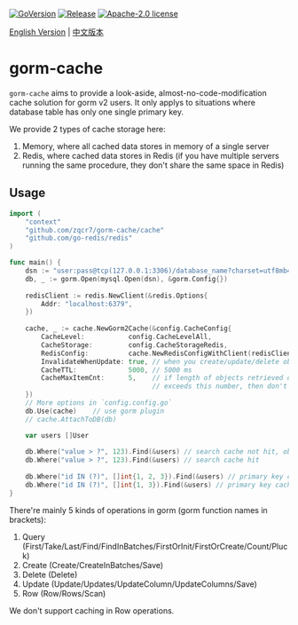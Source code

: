[![GoVersion](https://img.shields.io/github/go-mod/go-version/zqcr7/gorm-cache)](https://github.com/zqcr7/gorm-cache/blob/master/go.mod)
[![Release](https://img.shields.io/github/v/release/zqcr7/gorm-cache)](https://github.com/zqcr7/gorm-cache/releases)
[![Apache-2.0 license](https://img.shields.io/badge/license-Apache2.0-brightgreen.svg)](https://opensource.org/licenses/Apache-2.0)

[English Version](./README.md) | [中文版本](./README.ZH_CN.md)

# gorm-cache

`gorm-cache` aims to provide a look-aside, almost-no-code-modification cache solution for gorm v2 users. It only applys to situations where database table has only one single primary key.

We provide 2 types of cache storage here:

1. Memory, where all cached data stores in memory of a single server
2. Redis, where cached data stores in Redis (if you have multiple servers running the same procedure, they don't share the same space in Redis)

## Usage

```go
import (
    "context"
    "github.com/zqcr7/gorm-cache/cache"
    "github.com/go-redis/redis"
)

func main() {
    dsn := "user:pass@tcp(127.0.0.1:3306)/database_name?charset=utf8mb4"
    db, _ := gorm.Open(mysql.Open(dsn), &gorm.Config{})
    
    redisClient := redis.NewClient(&redis.Options{
        Addr: "localhost:6379",    
    })
    
    cache, _ := cache.NewGorm2Cache(&config.CacheConfig{
        CacheLevel:           config.CacheLevelAll,
        CacheStorage:         config.CacheStorageRedis,
        RedisConfig:          cache.NewRedisConfigWithClient(redisClient),
        InvalidateWhenUpdate: true, // when you create/update/delete objects, invalidate cache
        CacheTTL:             5000, // 5000 ms
        CacheMaxItemCnt:      5,    // if length of objects retrieved one single time 
                                    // exceeds this number, then don't cache
    })
    // More options in `config.config.go`
    db.Use(cache)    // use gorm plugin
    // cache.AttachToDB(db)

    var users []User
    
    db.Where("value > ?", 123).Find(&users) // search cache not hit, objects cached
    db.Where("value > ?", 123).Find(&users) // search cache hit
    
    db.Where("id IN (?)", []int{1, 2, 3}).Find(&users) // primary key cache not hit, users cached
    db.Where("id IN (?)", []int{1, 3}).Find(&users) // primary key cache hit
}
```

There're mainly 5 kinds of operations in gorm (gorm function names in brackets):

1. Query (First/Take/Last/Find/FindInBatches/FirstOrInit/FirstOrCreate/Count/Pluck)
2. Create (Create/CreateInBatches/Save)
3. Delete (Delete)
4. Update (Update/Updates/UpdateColumn/UpdateColumns/Save)
5. Row (Row/Rows/Scan)

We don't support caching in Row operations.
